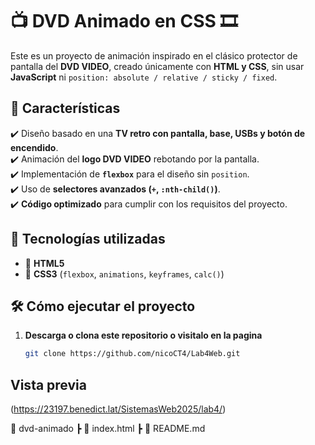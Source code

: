 # 📺 DVD Animado en CSS 🎞️

Este es un proyecto de animación inspirado en el clásico protector de pantalla del **DVD VIDEO**, creado únicamente con **HTML y CSS**, sin usar **JavaScript** ni `position: absolute / relative / sticky / fixed`.

## 📌 Características
✔️ Diseño basado en una **TV retro con pantalla, base, USBs y botón de encendido**.  
✔️ Animación del **logo DVD VIDEO** rebotando por la pantalla.  
✔️ Implementación de **`flexbox`** para el diseño sin `position`.  
✔️ Uso de **selectores avanzados (`+`, `:nth-child()`)**.  
✔️ **Código optimizado** para cumplir con los requisitos del proyecto.

## 🎯 **Tecnologías utilizadas**
- 📄 **HTML5**
- 🎨 **CSS3** (`flexbox`, `animations`, `keyframes`, `calc()`)


## 🛠 **Cómo ejecutar el proyecto**
1. **Descarga o clona este repositorio o visitalo en la pagina**  
   ```bash
   git clone https://github.com/nicoCT4/Lab4Web.git

## **Vista previa**
(https://23197.benedict.lat/SistemasWeb2025/lab4/)

📂 dvd-animado
 ┣ 📜 index.html
 ┣ 📜 README.md
